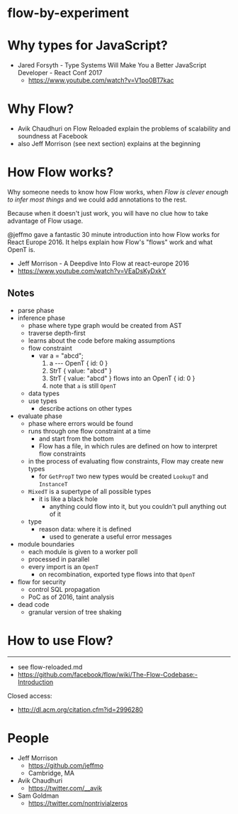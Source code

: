# flow-by-experiment

# Why types for JavaScript?

- Jared Forsyth - Type Systems Will Make You a Better JavaScript Developer - React Conf 2017
  - https://www.youtube.com/watch?v=V1po0BT7kac

# Why Flow?

- Avik Chaudhuri on Flow Reloaded explain the problems of scalability and soundness at Facebook
- also Jeff Morrison (see next section) explains at the beginning

# How Flow works?

Why someone needs to know how Flow works, when _Flow is clever enough to infer
most things_ and we could add annotations to the rest.

Because when it doesn't just work, you will have no clue how to take advantage
of Flow usage.

@jeffmo gave a fantastic 30 minute introduction into how Flow works for React
Europe 2016. It helps explain how Flow's "flows" work and what OpenT is.

- Jeff Morrison - A Deepdive Into Flow at react-europe 2016
- https://www.youtube.com/watch?v=VEaDsKyDxkY

## Notes

- parse phase
- inference phase
  - phase where type graph would be created from AST
  - traverse depth-first
  - learns about the code before making assumptions
  - flow constraint
    - var a = "abcd";
      1. a --- OpenT { id: 0 }
      2. StrT { value: "abcd" }
      3. StrT { value: "abcd" } flows into an OpenT { id: 0 }
      4. note that `a` is still `OpenT`
  - data types
  - use types
    - describe actions on other types
- evaluate phase
  - phase where errors would be found
  - runs through one flow constraint at a time
    - and start from the bottom
    - Flow has a file, in which rules are defined on how to interpret flow constraints
  - in the process of evaluating flow constraints, Flow may create new types
    - for `GetPropT` two new types would be created `LookupT` and `InstanceT`
  - `MixedT` is a supertype of all possible types
    - it is like a black hole
      - anything could flow into it, but you couldn't pull anything out of it
  - type
    - reason data: where it is defined
      - used to generate a useful error messages
- module boundaries
  - each module is given to a worker poll
  - processed in parallel
  - every import is an `OpenT`
    - on recombination, exported type flows into that `OpenT`
- flow for security
  - control SQL propagation
  - PoC as of 2016, taint analysis
- dead code
  - granular version of tree shaking

# How to use Flow?

---

- see flow-reloaded.md
- https://github.com/facebook/flow/wiki/The-Flow-Codebase:-Introduction


Closed access:
- http://dl.acm.org/citation.cfm?id=2996280

# People

- Jeff Morrison
  - https://github.com/jeffmo
  - Cambridge, MA
- Avik Chaudhuri
  - https://twitter.com/__avik
- Sam Goldman
  - https://twitter.com/nontrivialzeros
